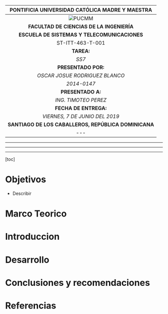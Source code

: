 |       PONTIFICIA UNIVERSIDAD CATÓLICA MADRE Y MAESTRA        |
| :----------------------------------------------------------: |
| ![PUCMM](https://upload.wikimedia.org/wikipedia/commons/thumb/2/25/EscudoPucmm.gif/240px-EscudoPucmm.gif) |
|          **FACULTAD DE CIENCIAS DE LA INGENIERÍA**           |
|         **ESCUELA DE SISTEMAS Y TELECOMUNICACIONES**         |
|                       ST-ITT-463-T-001                       |
|                          **TAREA:**                          |
|                            *SS7*                             |
|                     **PRESENTADO POR:**                      |
|                *OSCAR JOSUE RODRIGUEZ BLANCO*                |
|                         *2014-0147*                          |
|                      **PRESENTADO A:**                       |
|                     *ING. TIMOTEO PEREZ*                     |
|                    **FECHA DE ENTREGA:**                     |
|                *VIERNES, 7 DE JUNIO DEL 2019*                |
|     **SANTIAGO DE LOS CABALLEROS, REPÚBLICA DOMINICANA**     |
|                             ---                              |

---

---

---

[toc]

# Objetivos

+ Describir 

# Marco Teorico

# Introduccion

# Desarrollo

# Conclusiones y recomendaciones

# Referencias





